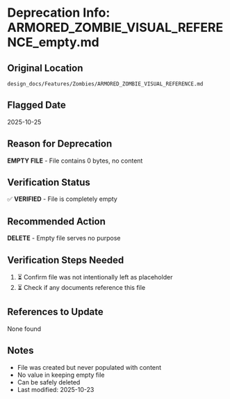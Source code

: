 # Deprecation Info: ARMORED_ZOMBIE_VISUAL_REFERENCE_empty.md

## Original Location

`design_docs/Features/Zombies/ARMORED_ZOMBIE_VISUAL_REFERENCE.md`

## Flagged Date

2025-10-25

## Reason for Deprecation

**EMPTY FILE** - File contains 0 bytes, no content

## Verification Status

✅ **VERIFIED** - File is completely empty

## Recommended Action

**DELETE** - Empty file serves no purpose

## Verification Steps Needed

1. ⏳ Confirm file was not intentionally left as placeholder
2. ⏳ Check if any documents reference this file

## References to Update

None found

## Notes

- File was created but never populated with content
- No value in keeping empty file
- Can be safely deleted
- Last modified: 2025-10-23
